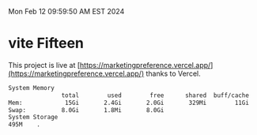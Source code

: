 Mon Feb 12 09:59:50 AM EST 2024

# vite Fifteen


This project is live at [https://marketingpreference.vercel.app/](https://marketingpreference.vercel.app/) thanks to Vercel.

```bash
System Memory
               total        used        free      shared  buff/cache   available
Mem:            15Gi       2.4Gi       2.0Gi       329Mi        11Gi        12Gi
Swap:          8.0Gi       1.8Mi       8.0Gi
System Storage
495M	.
